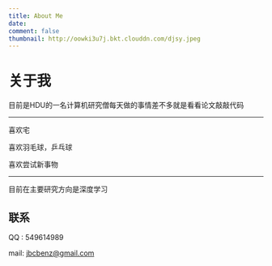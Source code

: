 ```yaml
---
title: About Me
date:
comment: false
thumbnail: http://oowki3u7j.bkt.clouddn.com/djsy.jpeg
---
```

# 关于我

目前是HDU的一名计算机研究僧每天做的事情差不多就是看看论文敲敲代码
<hr></hr>

喜欢宅

喜欢羽毛球，乒乓球

喜欢尝试新事物

<hr></hr>

目前在主要研究方向是深度学习

## 联系
QQ  : 549614989

mail: jbcbenz@gmail.com
